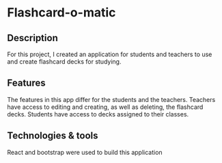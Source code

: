 # Flashcard-o-matic

## Description

For this project, I created an application for students and teachers to use and create flashcard decks for studying. 

## Features
The features in this app differ for the students and the teachers. Teachers have access to editing and creating, as well as deleting, the flashcard decks. Students have access to decks assigned to their classes. 

## Technologies & tools

React and bootstrap were used to build this application